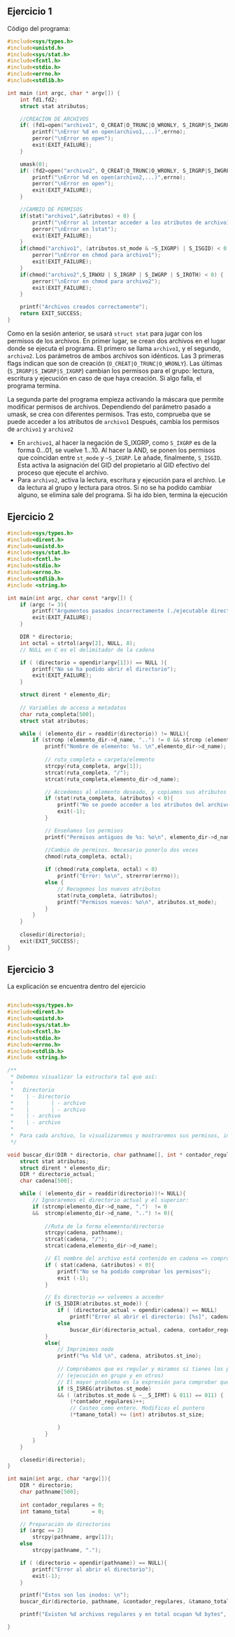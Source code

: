 ## Ejercicio 1
Código del programa: 

```C
#include<sys/types.h>	
#include<unistd.h>		
#include<sys/stat.h>
#include<fcntl.h>		
#include<stdio.h>
#include<errno.h>
#include<stdlib.h>

int main (int argc, char * argv[]) {
	int fd1,fd2;
	struct stat atributos;

	//CREACION DE ARCHIVOS
	if( (fd1=open("archivo1", O_CREAT|O_TRUNC|O_WRONLY, S_IRGRP|S_IWGRP|S_IXGRP))<0) {
		printf("\nError %d en open(archivo1,...)",errno);
		perror("\nError en open");
		exit(EXIT_FAILURE);
	}

	umask(0);
	if( (fd2=open("archivo2", O_CREAT|O_TRUNC|O_WRONLY, S_IRGRP|S_IWGRP|S_IXGRP))<0) {
		printf("\nError %d en open(archivo2,...)",errno);
		perror("\nError en open");
		exit(EXIT_FAILURE);
	}

	//CAMBIO DE PERMISOS
	if(stat("archivo1",&atributos) < 0) {
		printf("\nError al intentar acceder a los atributos de archivo1");
		perror("\nError en lstat");
		exit(EXIT_FAILURE);
	}
	if(chmod("archivo1", (atributos.st_mode & ~S_IXGRP) | S_ISGID) < 0) {
		perror("\nError en chmod para archivo1");
		exit(EXIT_FAILURE);
	}
	if(chmod("archivo2",S_IRWXU | S_IRGRP | S_IWGRP | S_IROTH) < 0) {
		perror("\nError en chmod para archivo2");
		exit(EXIT_FAILURE);
	}

	printf("Archivos creados correctamente");
	return EXIT_SUCCESS;
}
```
Como en la sesión anterior, se usará `struct stat` para jugar con los permisos de los archivos.
En primer lugar, se crean dos archivos en el lugar donde se ejecuta el programa. El primero se llama `archivo1`, y el segundo, `archivo2`. Los parámetros de ambos archivos son idénticos. Las 3 primeras flags indican que son de creación (`O_CREAT|O_TRUNC|O_WRONLY`). Las últimas (`S_IRGRP|S_IWGRP|S_IXGRP`) cambian los permisos para el grupo: lectura, escritura y ejecución en caso de que haya creación. 
Si algo falla, el programa termina.

La segunda parte del programa empieza activando la máscara que permite modificar permisos de archivos. Dependiendo del parámetro pasado a umask, se crea con diferentes permisos. Tras esto, comprueba que se puede acceder a los atributos de `archivo1`
Después, cambia los permisos de `archivo1` y `archivo2`

- En `archivo1`, al hacer la negación de S_IXGRP, como `S_IXGRP` es de la forma 0...01, se vuelve 1...10. Al hacer la AND, se ponen los permisos que coincidan entre `st_mode` y `~S_IXGRP`. Le añade, finalmente, `S_ISGID`. Esta activa la asignación del GID del propietario al GID efectivo del proceso que ejecute el archivo.
- Para `archivo2`, activa la lectura, escritura y ejecución para el archivo. Le da lectura al grupo y lectura para otros.
Si no se ha podido cambiar alguno, se elimina sale del programa. Si ha ido bien, termina la ejecución 

## Ejercicio 2
```c
#include<sys/types.h>	
#include<dirent.h>
#include<unistd.h>		
#include<sys/stat.h>
#include<fcntl.h>		
#include<stdio.h>
#include<errno.h>
#include<stdlib.h>
#include <string.h>

int main(int argc, char const *argv[]) {
    if (argc != 3){
        printf("Argumentos pasados incorrectamente (./ejecutable directorio octal_4_dígitos)");
        exit(EXIT_FAILURE);
    }

    DIR * directorio;
    int octal = strtol(argv[2], NULL, 8);
    // NULL en C es el delimitador de la cadena

    if ( (directorio = opendir(argv[1])) == NULL ){
        printf("No se ha podido abrir el directorio");
        exit(EXIT_FAILURE);
    }

    struct dirent * elemento_dir;
    
    // Variables de acceso a metadatos
    char ruta_completa[500];
    struct stat atributos;

    while ( (elemento_dir = readdir(directorio)) != NULL){
        if (strcmp (elemento_dir->d_name, "..") != 0 && strcmp (elemento_dir->d_name, ".") != 0){
            printf("Nombre de elemento: %s. \n",elemento_dir->d_name);
            
            // ruta_completa = carpeta/elemento
            strcpy(ruta_completa, argv[1]);
            strcat(ruta_completa, "/");
            strcat(ruta_completa,elemento_dir->d_name);

            // Accedemos al elemento deseado, y copiamos sus atributos en `atributos`            
            if (stat(ruta_completa, &atributos) < 0){
                printf("No se puede acceder a los atributos del archivo");
                exit(-1);
            }

            // Enseñamos los permisos 
            printf("Permisos antiguos de %s: %o\n", elemento_dir->d_name, atributos.st_mode);

            //Cambio de permisos. Necesario ponerlo dos veces
            chmod(ruta_completa, octal);
            
            if (chmod(ruta_completa, octal) < 0)
                printf("Error: %s\n", strerror(errno));             
            else {
                // Recogemos los nuevos atributos
                stat(ruta_completa, &atributos);
                printf("Permisos nuevos: %o\n", atributos.st_mode);
            }
        }
    }
    
    closedir(directorio);
    exit(EXIT_SUCCESS);
}
```

## Ejercicio 3
La explicación se encuentra dentro del ejercicio

```c

#include<sys/types.h>	
#include<dirent.h>
#include<unistd.h>		
#include<sys/stat.h>
#include<fcntl.h>		
#include<stdio.h>
#include<errno.h>
#include<stdlib.h>
#include <string.h>

/**
 * Debemos visualizar la estructura tal que así:
 *   
 *   Directorio
 *    | - Directorio
 *    |       | - archivo
 *    |       | - archivo
 *    | - archivo
 *    | - archivo
 * 
 *  Para cada archivo, lo visualizaremos y mostraremos sus permisos, inodo, y su tamaño + cuenta de regulares
 */

void buscar_dir(DIR * directorio, char pathname[], int * contador_regulares, int * tamano_total){
    struct stat atributos;
    struct dirent * elemento_dir;
    DIR * directorio_actual;
    char cadena[500];

    while ( (elemento_dir = readdir(directorio))!= NULL){
        // Ignoraremos el directorio actual y el superior:
        if (strcmp(elemento_dir->d_name, ".")  != 0
        &&  strcmp(elemento_dir->d_name, "..") != 0){
             
            //Ruta de la forma elemento/directorio
            strcpy(cadena, pathname);
            strcat(cadena, "/");
            strcat(cadena,elemento_dir->d_name);

            // El nombre del archivo está contenido en cadena => comprobamos sus permisos
            if ( stat(cadena, &atributos) < 0){
                printf("No se ha podido comprobar los permisos");
                exit (-1);
            }

            // Es directorio => volvemos a acceder
            if (S_ISDIR(atributos.st_mode)) {    
                if ( (directorio_actual = opendir(cadena)) == NULL)
                    printf("Error al abrir el directorio: [%s]", cadena);
                else
                    buscar_dir(directorio_actual, cadena, contador_regulares, tamano_total);
            }
            else{
                // Imprimimos nodo
                printf("%s %ld \n", cadena, atributos.st_ino);
                
                // Comprobamos que es regular y miramos si tienes los permisos deseados
                // (ejecución en grupo y en otros)
                // El mayor problema es la expresión para comprobar qué permisos son los indicados
                if (S_ISREG(atributos.st_mode)
                && ( (atributos.st_mode & ~__S_IFMT) & 011) == 011) {
                    (*contador_regulares)++;
                    // Casteo como entero. Modificas el puntero
                    (*tamano_total) += (int) atributos.st_size;

                }
            }
        }
    }

    closedir(directorio);
}

int main(int argc, char *argv[]){
    DIR * directorio;
    char pathname[500];
    
    int contador_regulares = 0;
    int tamano_total       = 0;

    // Preparación de directorios
    if (argc == 2)
        strcpy(pathname, argv[1]);
    else
        strcpy(pathname, ".");

    if ( (directorio = opendir(pathname)) == NULL){
        printf("Error al abrir el directorio");
        exit(-1);
    }

    printf("Estos son los inodos: \n");
    buscar_dir(directorio, pathname, &contador_regulares, &tamano_total);

    printf("Existen %d archivos regulares y en total ocupan %d bytes", contador_regulares, tamano_total);

}
```